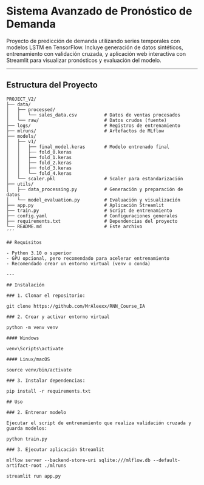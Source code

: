 # Sistema Avanzado de Pronóstico de Demanda

Proyecto de predicción de demanda utilizando series temporales con modelos LSTM en TensorFlow. Incluye generación de datos sintéticos, entrenamiento con validación cruzada, y aplicación web interactiva con Streamlit para visualizar pronósticos y evaluación del modelo.

---

## Estructura del Proyecto

```text
PROJECT_V2/
├── data/
│   ├── processed/
│   │   └── sales_data.csv          # Datos de ventas procesados
│   └── raw/                        # Datos crudos (fuente)
├── logs/                           # Registros de entrenamiento
├── mlruns/                         # Artefactos de MLflow
├── models/
│   ├── v1/
│   │   ├── final_model.keras       # Modelo entrenado final
│   │   ├── fold_0.keras
│   │   ├── fold_1.keras
│   │   ├── fold_2.keras
│   │   ├── fold_3.keras
│   │   └── fold_4.keras
│   └── scaler.pkl                  # Scaler para estandarización
├── utils/
│   ├── data_processing.py          # Generación y preparación de datos
│   └── model_evaluation.py         # Evaluación y visualización
├── app.py                          # Aplicación Streamlit
├── train.py                        # Script de entrenamiento
├── config.yaml                     # Configuraciones generales
├── requirements.txt                # Dependencias del proyecto
└── README.md                       # Este archivo
´´´

## Requisitos

- Python 3.10 o superior  
- GPU opcional, pero recomendado para acelerar entrenamiento  
- Recomendado crear un entorno virtual (venv o conda)

---

## Instalación

### 1. Clonar el repositorio:

git clone https://github.com/MrAleexx/RNN_Course_IA

### 2. Crear y activar entorno virtual

python -m venv venv

#### Windows

venv\Scripts\activate

#### Linux/macOS

source venv/bin/activate

### 3. Instalar dependencias:

pip install -r requirements.txt

## Uso

### 2. Entrenar modelo

Ejecutar el script de entrenamiento que realiza validación cruzada y guarda modelos:

python train.py

### 3. Ejecutar aplicación Streamlit

mlflow server --backend-store-uri sqlite:///mlflow.db --default-artifact-root ./mlruns

streamlit run app.py
